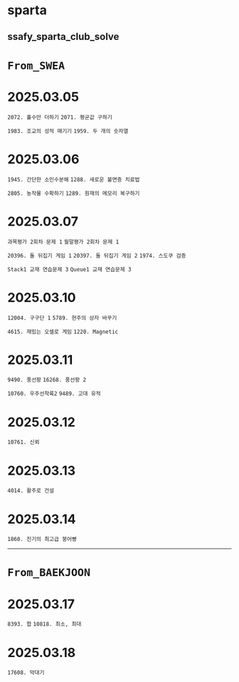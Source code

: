 # sparta
ssafy_sparta_club_solve
----------
# `From_SWEA`

# 2025.03.05
`2072. 홀수만 더하기`
`2071. 평균값 구하기`

`1983. 조교의 성적 매기기`
`1959. 두 개의 숫자열`

# 2025.03.06
`1945. 간단한 소인수분해`
`1288. 새로운 불면증 치료법`

`2805. 농작물 수확하기`
`1289. 원재의 메모리 복구하기`

# 2025.03.07
`과목평가 2회차 문제 1`
`월말평가 2회차 문제 1`

`20396. 돌 뒤집기 게임 1`
`20397. 돌 뒤집기 게임 2`
`1974. 스도쿠 검증`

`Stack1 교재 연습문제 3`
`Queue1 교재 연습문제 3`

# 2025.03.10
`12004. 구구단 1`
`5789. 현주의 상자 바꾸기`

`4615. 재밌는 오셀로 게임`
`1220. Magnetic`

# 2025.03.11
`9490. 풍선팡`
`16268. 풍선팡 2`

`10760. 우주선착륙2`
`9489. 고대 유적`

# 2025.03.12
`10761. 신뢰`

# 2025.03.13
`4014. 활주로 건설`

# 2025.03.14
`1860. 진기의 최고급 붕어빵`

----------
# `From_BAEKJOON`

# 2025.03.17
`8393. 합`
`10818. 최소, 최대`

# 2025.03.18
`17608. 막대기`
